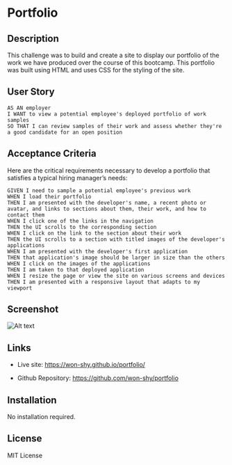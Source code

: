 # Portfolio

## Description
This challenge was to build and create a site to display our portfolio of the work we have produced over the course of this bootcamp. This portfolio was built using HTML and uses CSS for the styling of the site.



## User Story

```
AS AN employer
I WANT to view a potential employee's deployed portfolio of work samples
SO THAT I can review samples of their work and assess whether they're a good candidate for an open position
```

## Acceptance Criteria

Here are the critical requirements necessary to develop a portfolio that satisfies a typical hiring manager’s needs:

```
GIVEN I need to sample a potential employee's previous work
WHEN I load their portfolio
THEN I am presented with the developer's name, a recent photo or avatar, and links to sections about them, their work, and how to contact them
WHEN I click one of the links in the navigation
THEN the UI scrolls to the corresponding section
WHEN I click on the link to the section about their work
THEN the UI scrolls to a section with titled images of the developer's applications
WHEN I am presented with the developer's first application
THEN that application's image should be larger in size than the others
WHEN I click on the images of the applications
THEN I am taken to that deployed application
WHEN I resize the page or view the site on various screens and devices
THEN I am presented with a responsive layout that adapts to my viewport
```


## Screenshot 

![Alt text](/assets/images/screenshot-2.png?raw=true)


## Links

* Live site: <https://won-shy.github.io/portfolio/>

* Github Repository: <https://github.com/won-shy/portfolio>

## Installation

No installation required.

## License

MIT License
